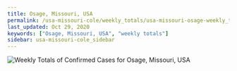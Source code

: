 ```yaml
---
title: Osage, Missouri, USA
permalink: /usa-missouri-cole/weekly_totals/usa-missouri-osage-weekly_totals.html
last_updated: Oct 29, 2020
keywords: ["Osage, Missouri, USA", "weekly totals"]
sidebar: usa-missouri-cole_sidebar
---
```


![Weekly Totals of Confirmed Cases for Osage, Missouri, USA](/covid_tracker/images/graphs/usa-missouri-osage-weekly_totals_graph.png)
